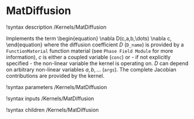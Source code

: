 
# MatDiffusion

!syntax description /Kernels/MatDiffusion

Implements the term
\begin{equation}
\nabla D(c,a,b,\dots) \nabla c,
\end{equation}
where the diffusion coefficient $D$ (`D_name`) is provided by a `FunctionMaterial` function material (see `Phase Field Module` for more information), $c$ is either a coupled variable (`conc`)
or - if not explicitly specified - the non-linear variable the kernel is operating on.
$D$ can depend on arbitrary non-linear variables $a,b,\dots$ (`args`).
The complete Jacobian contributions are provided by the kernel.

!syntax parameters /Kernels/MatDiffusion

!syntax inputs /Kernels/MatDiffusion

!syntax children /Kernels/MatDiffusion
